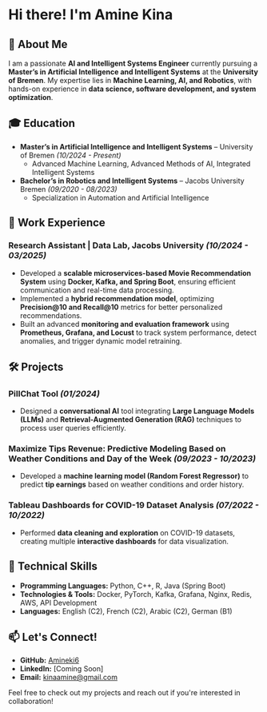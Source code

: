 # Hi there! I'm Amine Kina

## 🚀 About Me  
I am a passionate **AI and Intelligent Systems Engineer** currently pursuing a **Master’s in Artificial Intelligence and Intelligent Systems** at the **University of Bremen**. My expertise lies in **Machine Learning, AI, and Robotics**, with hands-on experience in **data science, software development, and system optimization**.

## 🎓 Education  
- **Master’s in Artificial Intelligence and Intelligent Systems** – University of Bremen *(10/2024 - Present)*  
  - Advanced Machine Learning, Advanced Methods of AI, Integrated Intelligent Systems  
- **Bachelor’s in Robotics and Intelligent Systems** – Jacobs University Bremen *(09/2020 - 08/2023)*  
  - Specialization in Automation and Artificial Intelligence  

## 💼 Work Experience  
### Research Assistant | Data Lab, Jacobs University *(10/2024 - 03/2025)*  
- Developed a **scalable microservices-based Movie Recommendation System** using **Docker, Kafka, and Spring Boot**, ensuring efficient communication and real-time data processing.  
- Implemented a **hybrid recommendation model**, optimizing **Precision@10 and Recall@10** metrics for better personalized recommendations.  
- Built an advanced **monitoring and evaluation framework** using **Prometheus, Grafana, and Locust** to track system performance, detect anomalies, and trigger dynamic model retraining.  

## 🛠 Projects  
### **PillChat Tool** *(01/2024)*  
- Designed a **conversational AI** tool integrating **Large Language Models (LLMs)** and **Retrieval-Augmented Generation (RAG)** techniques to process user queries efficiently.  

### **Maximize Tips Revenue: Predictive Modeling Based on Weather Conditions and Day of the Week** *(09/2023 - 10/2023)*  
- Developed a **machine learning model (Random Forest Regressor)** to predict **tip earnings** based on weather conditions and order history.  

### **Tableau Dashboards for COVID-19 Dataset Analysis** *(07/2022 - 10/2022)*  
- Performed **data cleaning and exploration** on COVID-19 datasets, creating multiple **interactive dashboards** for data visualization.  

## 🔧 Technical Skills  
- **Programming Languages:** Python, C++, R, Java (Spring Boot)  
- **Technologies & Tools:** Docker, PyTorch, Kafka, Grafana, Nginx, Redis, AWS, API Development  
- **Languages:** English (C2), French (C2), Arabic (C2), German (B1)  

## 📫 Let's Connect!  
- **GitHub:** [Amineki6](https://github.com/Amineki6)  
- **LinkedIn:** [Coming Soon]  
- **Email:** [kinaamine@gmail.com](mailto:kinaamine@gmail.com)  

Feel free to check out my projects and reach out if you're interested in collaboration!

